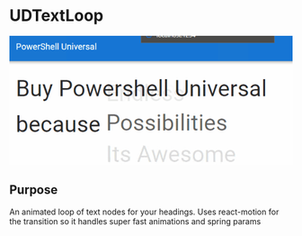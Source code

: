 # UDTextLoop
![Demo](https://raw.githubusercontent.com/psDevUK/UDTextLoop/main/UDTextLoop.gif)

## Purpose
An animated loop of text nodes for your headings. Uses react-motion for the transition so it handles super fast animations and spring params
